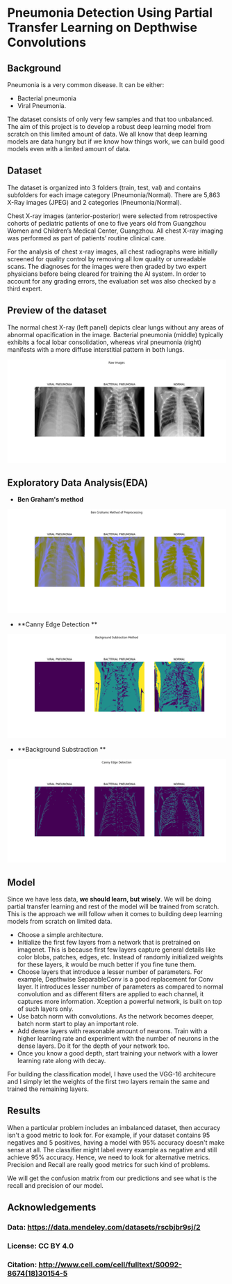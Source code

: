 # Pneumonia Detection Using Partial Transfer Learning on Depthwise Convolutions

## Background

Pneumonia is a very common disease. It can be either:
- Bacterial pneumonia 
- Viral Pneumonia. 

The dataset consists of only very few samples and that too unbalanced. The aim of this project is to develop a robust deep learning model from scratch on this limited amount of data. We all know that deep learning models are data hungry but if we know how things work, we can build good models even with a limited amount of data.

## Dataset

The dataset is organized into 3 folders (train, test, val) and contains subfolders for each image category (Pneumonia/Normal). There are 5,863 X-Ray images (JPEG) and 2 categories (Pneumonia/Normal).

Chest X-ray images (anterior-posterior) were selected from retrospective cohorts of pediatric patients of one to five years old from Guangzhou Women and Children’s Medical Center, Guangzhou. All chest X-ray imaging was performed as part of patients’ routine clinical care.

For the analysis of chest x-ray images, all chest radiographs were initially screened for quality control by removing all low quality or unreadable scans. The diagnoses for the images were then graded by two expert physicians before being cleared for training the AI system. In order to account for any grading errors, the evaluation set was also checked by a third expert.

## Preview of the dataset

The normal chest X-ray (left panel) depicts clear lungs without any areas of abnormal opacification in the image. Bacterial pneumonia (middle) typically exhibits a focal lobar consolidation, whereas viral pneumonia (right) manifests with a more diffuse interstitial pattern in both lungs.

![Dataset](preview_images/Figure_1.png "Preview")

## Exploratory Data Analysis(EDA)

- **Ben Graham's method** 

![EDA](preview_images/Figure_2.png "EDA")
- **Canny Edge Detection **

![EDA](preview_images/Figure_3.png "EDA")
- **Background Substraction **

![EDA](preview_images/Figure_4.png "EDA")

## Model

Since we have less data, **we should learn, but wisely**. We will be doing partial transfer learning and rest of the model will be trained from scratch. This is the approach we will follow when it comes to building deep learning models from scratch on limited data.

- Choose a simple architecture.
- Initialize the first few layers from a network that is pretrained on imagenet. This is because first few layers capture general details like color blobs, patches, edges, etc. Instead of randomly initialized weights for these layers, it would be much better if you fine tune them.
- Choose layers that introduce a lesser number of parameters. For example, Depthwise SeparableConv is a good replacement for Conv layer. It introduces lesser number of parameters as compared to normal convolution and as different filters are applied to each channel, it captures more information. Xception a powerful network, is built on top of such layers only. 
- Use batch norm with convolutions. As the network becomes deeper, batch norm start to play an important role.
- Add dense layers with reasonable amount of neurons. Train with a higher learning rate and experiment with the number of neurons in the dense layers. Do it for the depth of your network too.
- Once you know a good depth, start training your network with a lower learning rate along with decay.


For building the classification model, I have used the VGG-16 architecure and I simply let the weights of the first two layers remain the same and trained the remaining  layers. 

## Results

When a particular problem includes an imbalanced dataset, then accuracy isn't a good metric to look for. For example, if your dataset contains 95 negatives and 5 positives, having a model with 95% accuracy doesn't make sense at all. The classifier might label every example as negative and still achieve 95% accuracy. Hence, we need to look for alternative metrics. Precision and Recall are really good metrics for such kind of problems.

We will get the confusion matrix from our predictions and see what is the recall and precision of our model.


## Acknowledgements

### Data: https://data.mendeley.com/datasets/rscbjbr9sj/2

### License: CC BY 4.0

### Citation: http://www.cell.com/cell/fulltext/S0092-8674(18)30154-5
